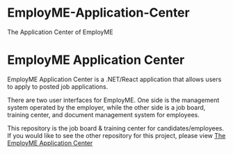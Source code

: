 # EmployME-Application-Center
The Application Center of EmployME
# EmployME Application Center

EmployME Application Center is a .NET/React application that allows users to apply to posted job applications.

There are two user interfaces for EmployME. One side is the management system operated by the employer, while the other side is a job board, training center, and document management system for employees. 

This repository is the job board & training center for candidates/employees. If you would like to see the other repository for this project, please view [The EmployME Application Center](https://github.com/drg49/EmployME-Management-System)
